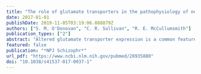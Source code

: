 ```yaml
---
title: "The role of glutamate transporters in the pathophysiology of neuropsychiatric disorders"
date: 2017-01-01
publishDate: 2019-11-05T03:19:06.088879Z
authors: ["S. M. O'Donovan", "C. R. Sullivan", "R. E. McCullumsmith"]
publication_types: ["2"]
abstract: "Altered glutamate transporter expression is a common feature of many neuropsychiatric conditions, including schizophrenia. Excitatory amino acid transporters (EAATs) are responsible for the reuptake of glutamate, preventing non-physiological spillover from the synapse. Postmortem studies have revealed significant dysregulation of EAAT expression in various brain regions at the cellular and subcellular level. Recent animal studies have also demonstrated a role for glutamate spillover as a mechanism of disease. In this review, we describe current evidence for the role of glutamate transporters in regulating synaptic plasticity and transmission. In neuropsychiatric conditions, EAAT splice variant expression is altered. There are changes in the localization of the transporters and disruption of the metabolic and structural protein network that supports EAAT activity. This results in aberrant neuroplasticity and excitatory signaling, contributing to the symptoms associated with neuropsychiatric disease. Understanding the complex functions of glutamate transporters will clarify the relevance of their role in the pathophysiology of neuropsychiatric disorders."
featured: false
publication: "*NPJ Schizophr*"
url_pdf: "https://www.ncbi.nlm.nih.gov/pubmed/28935880"
doi: "10.1038/s41537-017-0037-1"
---
```


